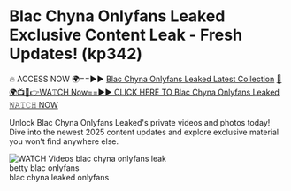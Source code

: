 # Blac Chyna Onlyfans Leaked Exclusive Content Leak - Fresh Updates! (kp342)

🔥 ACCESS NOW 🌍==►► <a href="https://tinyurl.com/3fjeunct" rel="nofollow">Blac Chyna Onlyfans Leaked Latest Collection</a></h3>
[🔴🌍📺📱👉WA𝚃CH Now==►► CLICK HERE TO Blac Chyna Onlyfans Leaked 𝚆𝙰𝚃𝙲𝙷 NOW](https://tinyurl.com/3fjeunct)

Unlock Blac Chyna Onlyfans Leaked's private videos and photos today! Dive into the newest 2025 content updates and explore exclusive material you won’t find anywhere else.


<a href="https://tinyurl.com/3fjeunct" rel="nofollow" data-target="animated-image.originalLink"><img src="https://camo.githubusercontent.com/8a4f000d20f83aca3bf7ec5f350d767afa0574a8a352519fd8cfa583a6f93a33/68747470733a2f2f692e696d6775722e636f6d2f644a486b345a712e676966" alt="WATCH Videos" data-canonical-src="https://i.imgur.com/dJHk4Zq.gif" style="max-width: 100%; display: inline-block;" data-target="animated-image.originalImage"></a>
blac chyna onlyfans leak<br>
betty blac onlyfans<br>
blac chyna leaked onlyfans